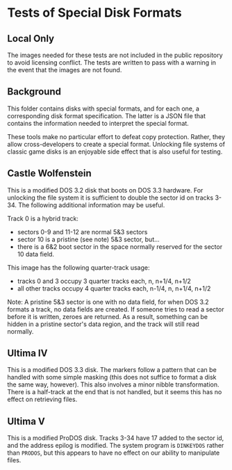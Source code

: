 # Tests of Special Disk Formats

## Local Only

The images needed for these tests are not included in the public repository to avoid licensing conflict.  The tests are written to pass with a warning in the event that the images are not found.

## Background

This folder contains disks with special formats, and for each one, a corresponding disk format
specification.  The latter is a JSON file that contains the information needed to interpret the special format.

These tools make no particular effort to defeat copy protection.
Rather, they allow cross-developers to create a special format.
Unlocking file systems of classic game disks is an enjoyable side effect that is also useful for testing.

## Castle Wolfenstein

This is a modified DOS 3.2 disk that boots on DOS 3.3 hardware.  For unlocking the file system it is sufficient to double the sector id on tracks 3-34.  The following additional information may be useful.

Track 0 is a hybrid track:
* sectors 0-9 and 11-12 are normal 5&3 sectors
* sector 10 is a pristine (see note) 5&3 sector, but...
* there is a 6&2 boot sector in the space normally reserved for the sector 10 data field.

This image has the following quarter-track usage:
* tracks 0 and 3 occupy 3 quarter tracks each, n, n+1/4, n+1/2
* all other tracks occupy 4 quarter tracks each, n-1/4, n, n+1/4, n+1/2

Note: A pristine 5&3 sector is one with no data field, for when DOS 3.2 formats a track, no data fields are created.  If someone tries to read a sector before it is written, zeroes are returned.  As a result, something can be hidden in a pristine sector's data region, and the track will still read normally.

## Ultima IV

This is a modified DOS 3.3 disk.  The markers follow a pattern that can be handled with some simple masking (this does not suffice to format a disk the same way, however).  This also involves a minor nibble transformation.  There is a half-track at the end that is not handled, but it seems this has no effect on retrieving files.

## Ultima V

This is a modified ProDOS disk.  Tracks 3-34 have 17 added to the sector id, and the address epilog is modified.  The system program is `DINKEYDOS` rather than `PRODOS`, but this appears to have no effect on our ability to manipulate files.